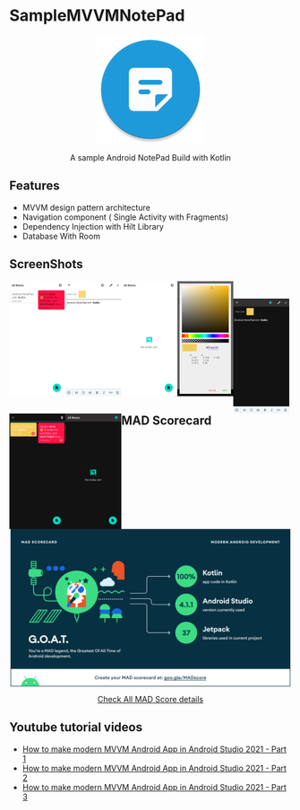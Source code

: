 SampleMVVMNotePad
=================

<p align="center">
  <img  src="app/src/main/res/mipmap-xxxhdpi/ic_launcher_round.png">
</p>
<p align="center">
A sample Android NotePad Build with Kotlin
</p>




## Features
  - MVVM design pattern architecture
  - Navigation component ( Single Activity with Fragments)
  - Dependency Injection with Hilt Library
  - Database With Room 

## ScreenShots
<p align="center" >
  <img align="left" width="100" src="Screenshots/device-2020-12-25-185728.png">
  <img align="left" width="100"   src="Screenshots/device-2020-12-25-185815.png">
  <img align="left" width="100"   src="Screenshots/device-2020-12-25-185924.png">
  <img align="left" width="100"   src="Screenshots/device-2020-12-25-185939.png">
</p>
<br/>
<p align="center">
  <img align="left" width="100"   src="Screenshots/device-2020-12-25-185838.png">
  <img align="left" width="100"   src="Screenshots/device-2020-12-25-185854.png">
  <img align="left" width="100"   src="Screenshots/device-2020-12-25-185913.png">
</p>
<br/>

## MAD Scorecard

<p align="center" >
  <img align="center" width="500" src="Screenshots/madscorecard-summary.png">
</p>

<p align="center">
<a href="https://madscorecard.withgoogle.com/scorecards/3855908667/"> Check All MAD Score details</a>
</p>

## Youtube tutorial videos

- [How to make modern MVVM Android App  in Android Studio 2021  - Part 1](https://youtu.be/AmpqsCA0big)
- [How to make modern MVVM Android App  in Android Studio 2021  - Part 2](https://youtu.be/ReinMO1ZSGo)
- [How to make modern MVVM Android App  in Android Studio 2021  - Part 3](https://youtu.be/acdZp2hPw8k)
